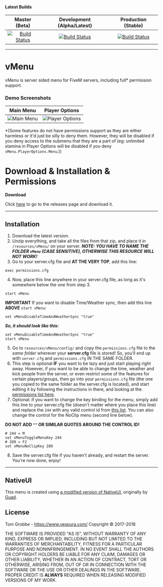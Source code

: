 #### Latest Builds

|Master (Beta)|Development (Alpha/Latest)|Production (Stable)|
|:-:|:-:|:-:|
|[![Build Status](https://travis-ci.org/TomGrobbe/vMenu.svg?branch=master)](https://travis-ci.org/TomGrobbe/vMenu) | [![Build Status](https://travis-ci.org/TomGrobbe/vMenu.svg?branch=development)](https://travis-ci.org/TomGrobbe/vMenu) | [![Build Status](https://travis-ci.org/TomGrobbe/vMenu.svg?branch=production)](https://travis-ci.org/TomGrobbe/vMenu) |


--------


# vMenu
vMenu is server sided menu for FiveM servers, including full\* permission support.

### Demo Screenshots

|Main Menu|Player Options|
|:-:|:-:|
|![Main Menu](https://www.vespura.com/hi/i/fef17e5.png)|![Player Options](https://www.vespura.com/hi/i/458b6e4.png)|

\*(Some features do not have permissions support as they are either harmless or it'd just be silly to deny them. However, they will be disabled if you deny access to the submenu that they are a part of (eg: unlimited stamina in Player Options will be disabled if you deny `vMenu.PlayerOptions.Menu`.))

# Download & Installation & Permissions
**Download**

Click [here](https://github.com/TomGrobbe/vMenu/releases) to go to the releases page and download it.


--------

## Installation
1. Download the latest version.
2. Unzip everything, and take all the files from that zip, and place it in `/resources/vMenu/` on your server.
***NOTE: YOU HAVE TO NAME THE FOLDER `vMenu` (CASE SENSITIVE), OTHERWISE THIS RESOURCE WILL NOT WORK!***
3. Go to your server.cfg file and **AT THE VERY TOP**, add this line:
```text
exec permissions.cfg
```
4. Now, place this line anywhere in your server.cfg file, as long as it's somewhere below the one from step 3.
```text
start vMenu
```
**IMPORTANT** If you want to disable Time/Weather sync, then add this line **ABOVE** `start vMenu`:
```
set vMenuDisableTimeAndWeatherSync "true"
```
_**So, it should look like this:**_
```
set vMenuDisableTimeAndWeatherSync "true"
start vMenu
```
5. Go to `resources/vMenu/config/` and copy the `permissions.cfg` file to the _same folder_ wherever your **server.cfg** file is stored! So, you'll end up with `server.cfg` and `permissions.cfg` IN THE SAME FOLDER.
6. This step is optional **IF** you want to be lazy and just start playing right away. However, if you want to be able to change the time, weather and kick people from the server, or even restrict some of the features for certain players/groups, then go into your `permissions.cfg` file (the one you copied to the same folder as the server.cfg is located), and start editing it by following the instructions in there, and looking at the [permissions list here](https://github.com/TomGrobbe/vMenu/wiki/permissions).
7. Optional: if you want to change the key binding for the menu, simply add this line to your server.cfg file (doesn't matter where you place this line) and replace the `244` with any valid control id from [this list](https://docs.fivem.net/game-references/controls/#controls). You can also change the control for the NoClip menu (second line below).

**DO NOT ADD `""` OR SIMILAR QUOTES AROUND THE CONTROL ID!**
```
# 244 = M
set vMenuToggleMenuKey 244
# 289 = F2
set vMenuNoClipKey 289
```
8. Save the server.cfg file if you haven't already, and restart the server. You're now done, enjoy!



--------


## NativeUI
This menu is created using [a modified version of NativeUI](https://github.com/TomGrobbe/NativeUI), originally by [Guad](https://github.com/Guad/NativeUI).

## License
Tom Grobbe - https://www.vespura.com/
Copyright © 2017-2018

THE SOFTWARE IS PROVIDED "AS IS", WITHOUT WARRANTY OF ANY KIND, EXPRESS OR IMPLIED, INCLUDING BUT NOT LIMITED TO THE WARRANTIES OF MERCHANTABILITY, FITNESS FOR A PARTICULAR PURPOSE AND NONINFRINGEMENT. IN NO EVENT SHALL THE AUTHORS OR COPYRIGHT HOLDERS BE LIABLE FOR ANY CLAIM, DAMAGES OR OTHER LIABILITY, WHETHER IN AN ACTION OF CONTRACT, TORT OR OTHERWISE, ARISING FROM, OUT OF OR IN CONNECTION WITH THE SOFTWARE OR THE USE OR OTHER DEALINGS IN THE SOFTWARE. PROPER CREDIT IS **ALWAYS** REQUIRED WHEN RELEASING MODIFIED VERSIONS OF MY WORK.
